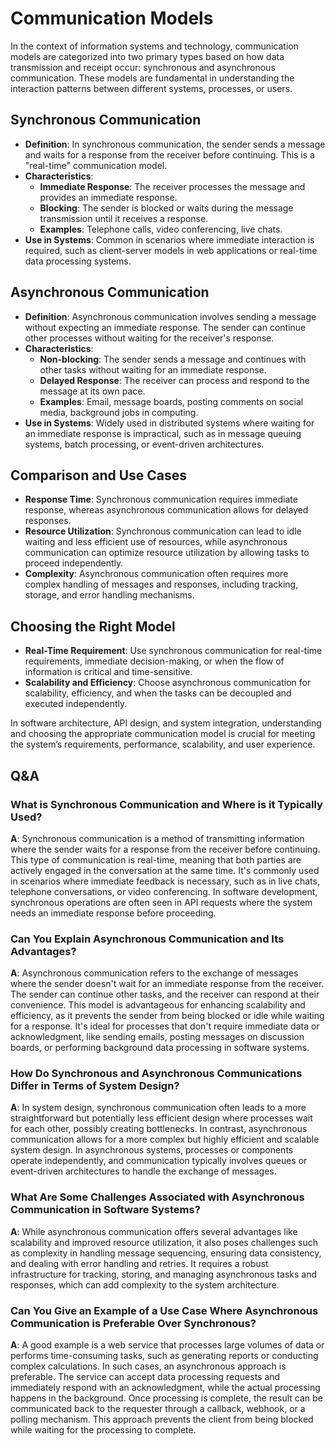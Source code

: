 # Communication Models

In the context of information systems and technology, communication models are categorized into two primary types based
on how data transmission and receipt occur: synchronous and asynchronous communication. These models are fundamental in
understanding the interaction patterns between different systems, processes, or users.

## Synchronous Communication

- **Definition**: In synchronous communication, the sender sends a message and waits for a response from the receiver
  before continuing. This is a "real-time" communication model.
- **Characteristics**:
    - **Immediate Response**: The receiver processes the message and provides an immediate response.
    - **Blocking**: The sender is blocked or waits during the message transmission until it receives a response.
    - **Examples**: Telephone calls, video conferencing, live chats.
- **Use in Systems**: Common in scenarios where immediate interaction is required, such as client-server models in web
  applications or real-time data processing systems.

## Asynchronous Communication

- **Definition**: Asynchronous communication involves sending a message without expecting an immediate response. The
  sender can continue other processes without waiting for the receiver's response.
- **Characteristics**:
    - **Non-blocking**: The sender sends a message and continues with other tasks without waiting for an immediate
      response.
    - **Delayed Response**: The receiver can process and respond to the message at its own pace.
    - **Examples**: Email, message boards, posting comments on social media, background jobs in computing.
- **Use in Systems**: Widely used in distributed systems where waiting for an immediate response is impractical, such as
  in message queuing systems, batch processing, or event-driven architectures.

## Comparison and Use Cases

- **Response Time**: Synchronous communication requires immediate response, whereas asynchronous communication allows
  for delayed responses.
- **Resource Utilization**: Synchronous communication can lead to idle waiting and less efficient use of resources,
  while asynchronous communication can optimize resource utilization by allowing tasks to proceed independently.
- **Complexity**: Asynchronous communication often requires more complex handling of messages and responses, including
  tracking, storage, and error handling mechanisms.

## Choosing the Right Model

- **Real-Time Requirement**: Use synchronous communication for real-time requirements, immediate decision-making, or
  when the flow of information is critical and time-sensitive.
- **Scalability and Efficiency**: Choose asynchronous communication for scalability, efficiency, and when the tasks can
  be decoupled and executed independently.

In software architecture, API design, and system integration, understanding and choosing the appropriate communication
model is crucial for meeting the system’s requirements, performance, scalability, and user experience.

## Q&A

### What is Synchronous Communication and Where is it Typically Used?

**A**: Synchronous communication is a method of transmitting information where the sender waits for a response from the
receiver before continuing. This type of communication is real-time, meaning that both parties are actively engaged in
the conversation at the same time. It's commonly used in scenarios where immediate feedback is necessary, such as in
live chats, telephone conversations, or video conferencing. In software development, synchronous operations are often
seen in API requests where the system needs an immediate response before proceeding.

### Can You Explain Asynchronous Communication and Its Advantages?

**A**: Asynchronous communication refers to the exchange of messages where the sender doesn't wait for an immediate
response from the receiver. The sender can continue other tasks, and the receiver can respond at their convenience. This
model is advantageous for enhancing scalability and efficiency, as it prevents the sender from being blocked or idle
while waiting for a response. It's ideal for processes that don't require immediate data or acknowledgment, like sending
emails, posting messages on discussion boards, or performing background data processing in software systems.

### How Do Synchronous and Asynchronous Communications Differ in Terms of System Design?

**A**: In system design, synchronous communication often leads to a more straightforward but potentially less efficient
design where processes wait for each other, possibly creating bottlenecks. In contrast, asynchronous communication
allows for a more complex but highly efficient and scalable system design. In asynchronous systems, processes or
components operate independently, and communication typically involves queues or event-driven architectures to handle
the exchange of messages.

### What Are Some Challenges Associated with Asynchronous Communication in Software Systems?

**A**: While asynchronous communication offers several advantages like scalability and improved resource utilization, it
also poses challenges such as complexity in handling message sequencing, ensuring data consistency, and dealing with
error handling and retries. It requires a robust infrastructure for tracking, storing, and managing asynchronous tasks
and responses, which can add complexity to the system architecture.

### Can You Give an Example of a Use Case Where Asynchronous Communication is Preferable Over Synchronous?

**A**: A good example is a web service that processes large volumes of data or performs time-consuming tasks, such as
generating reports or conducting complex calculations. In such cases, an asynchronous approach is preferable. The
service can accept data processing requests and immediately respond with an acknowledgment, while the actual processing
happens in the background. Once processing is complete, the result can be communicated back to the requester through a
callback, webhook, or a polling mechanism. This approach prevents the client from being blocked while waiting for the
processing to complete.